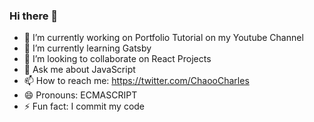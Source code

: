 ### Hi there 👋

- 🔭 I’m currently working on Portfolio Tutorial on my Youtube Channel
- 🌱 I’m currently learning Gatsby
- 👯 I’m looking to collaborate on React Projects
- 💬 Ask me about JavaScript
- 📫 How to reach me: https://twitter.com/ChaooCharles
- 😄 Pronouns: ECMASCRIPT
- ⚡ Fun fact: I commit my code
